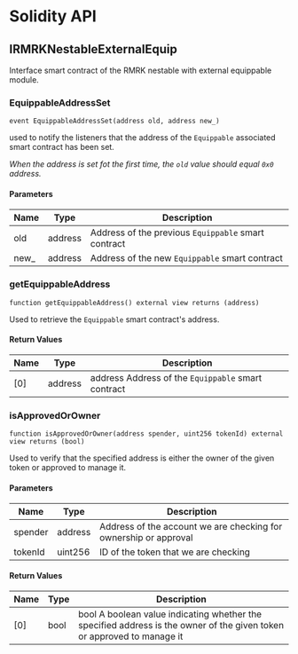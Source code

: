 # Solidity API

## IRMRKNestableExternalEquip

Interface smart contract of the RMRK nestable with external equippable module.

### EquippableAddressSet

```solidity
event EquippableAddressSet(address old, address new_)
```

used to notify the listeners that the address of the `Equippable` associated smart contract has been set.

_When the address is set fot the first time, the `old` value should equal `0x0` address._

#### Parameters

| Name | Type | Description |
| ---- | ---- | ----------- |
| old | address | Address of the previous `Equippable` smart contract |
| new_ | address | Address of the new `Equippable` smart contract |

### getEquippableAddress

```solidity
function getEquippableAddress() external view returns (address)
```

Used to retrieve the `Equippable` smart contract's address.

#### Return Values

| Name | Type | Description |
| ---- | ---- | ----------- |
| [0] | address | address Address of the `Equippable` smart contract |

### isApprovedOrOwner

```solidity
function isApprovedOrOwner(address spender, uint256 tokenId) external view returns (bool)
```

Used to verify that the specified address is either the owner of the given token or approved to manage
 it.

#### Parameters

| Name | Type | Description |
| ---- | ---- | ----------- |
| spender | address | Address of the account we are checking for ownership or approval |
| tokenId | uint256 | ID of the token that we are checking |

#### Return Values

| Name | Type | Description |
| ---- | ---- | ----------- |
| [0] | bool | bool A boolean value indicating whether the specified address is the owner of the given token or approved  to manage it |

